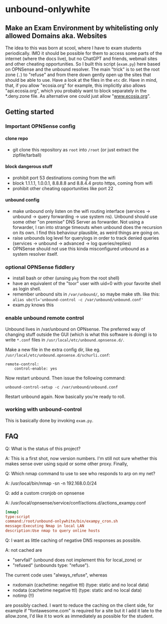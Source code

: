 # unbound-onlywhite

## Make an Exam Environment by whitelisting only allowed Domains aka. Websites

The idea to this was born at scool, where I have to exam students periodically. IMO it should be possible for them to access some parts
of the internet (where the docs live), but no ChatGPT and friends, webmail sites and other cheating opportunities. So I built this script (`exam.py`) here based on OPNSense and the unbound resolver. The main "trick" is to set the root zone (`.`) to "refuse" and from there down gently open up the sites that should be able to use. Have a look at the files in the `etc` dir. Have in mind, that, if you allow "ecosia.org" for example, this implicitly also allows "api.ecosia.org", which you probably want to block separately in the *.deny.zone file. As alternative one could just allow "www.ecosia.org".

## Getting started

### Important OPNSense config

#### clone repo

- git clone this repository as `root` into `/root` (or just extract the zipfile/tarball)

#### block dangerous stuff

- prohibit port 53 destinations coming from the wifi
- block 1.1.1.1, 1.0.0.1, 8.8.8.8 and 8.8.4.4 proto https, coming from wifi
- prohibit other cheating opportunities like port 22

#### unbound config

- make unbound only listen on the wifi routing interface (services -> unbound -> query forwarding -> use system ns). Unbound should use some other "on premise" DNS Server as forwarder. Not using a forwarder, I ran into strange timeouts when unbound does the recursion on its own. I find this behaviour plausible, as weird things are going on.
- raise unbounds log level for querylogs in order to track denied queries (services -> unbound -> advanced -> log queries/replies)
- OPNSense should not use this kinda misconfigured unbound as a system resolver itself.

### optional OPNSense fiddlery

- install bash or other (unsing `pkg` from the root shell)
- have an equivalent of the "toor" user with uid=0 with your favorite shell as login shell.
- remember unbound sits in `/var/unbound/`, so maybe make sth. like this: `alias ubctl='unbound-control -c /var/unbound/unbound.conf'`
- exam.py knows this

### enable unbound remote control

Unbound lives in /var/unbound on OPNsense. The preferred way of changing stuff outside the GUI (which is what this software is doing) is to write `*.conf` files in `/usr/local/etc/unbound.opnsense.d/`.

Make a new file in the extra config dir, like eg. `/usr/local/etc/unbound.opnsense.d/schurli.conf`:

```config
remote-control:
    control-enable: yes
```

Now restart unbound. Then issue the following command:

```shell
unbound-control-setup -c /var/unbound/unbound.conf
```

Restart unbound again. Now basically you're ready to roll.

### working with unbound-control

This is basically done by invoking `exam.py`.

## FAQ

Q: What is the status of this project?

A: This is a first shot, now version numbers. I'm still not sure whether this makes sense over using squid or some other proxy. Finally,

Q: Which nmap command to use to see who responds to arp on my net?

A: /usr/local/bin/nmap -sn -n 192.168.0.0/24

Q: add a custom cronjob on opnsense

A: /usr/local/opnsense/service/conf/actions.d/actions_exampy.conf

```ini
[nmap]
type:script
command:/root/unbound-onlywhite/bin/exampy_cron.sh
message:Executing Nmap in local LAN
description:Use nmap to query online hosts
```

Q: I want as little caching of negative DNS responses as possible.

A: not cached are

- "servfail" (unbound does not implement this for local_zone) or
- "refused" (unbounds type: "refuse").

The current code uses "always_refuse", whereas

- nxdomain (cachetime: negative ttl) (type: static and no local data)
- nodata (cachetime negative ttl) (type: static and no local data)
- notimp (!!)

are possibly cached. I want to reduce the caching on the client side, for example if "fontawesome.com" is required for a site but it I add it late to the allow.zone, I'd like it to work as immediately as possible for the student.

